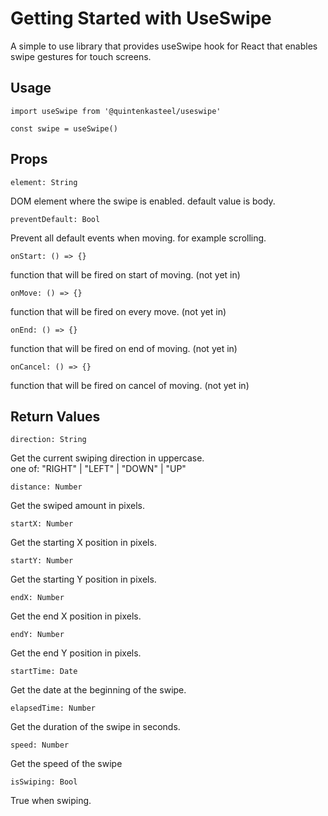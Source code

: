 # Getting Started with UseSwipe
A simple to use library that provides useSwipe hook for React that enables swipe gestures for touch screens.

## Usage

  `import useSwipe from '@quintenkasteel/useswipe'`

 `const swipe = useSwipe()`



## Props
    element: String
  DOM element where the swipe is enabled. default value is body.

    preventDefault: Bool
  Prevent all default events when moving. for example scrolling.

    onStart: () => {}
  function that will be fired on start of moving. (not yet in)

    onMove: () => {}
  function that will be fired on every move. (not yet in)

    onEnd: () => {}
  function that will be fired on end of moving. (not yet in)

    onCancel: () => {}
  function that will be fired on cancel of moving. (not yet in)

## Return Values
    direction: String
  Get the current swiping direction in uppercase.   
  one of: "RIGHT" | "LEFT" | "DOWN" | "UP" 

    distance: Number
  Get the swiped amount in pixels.

    startX: Number
  Get the starting X position in pixels.

    startY: Number
  Get the starting Y position in pixels.

    endX: Number
  Get the end X position in pixels.

    endY: Number
  Get the end Y position in pixels.

    startTime: Date
  Get the date at the beginning of the swipe. 

    elapsedTime: Number
  Get the duration of the swipe in seconds. 

    speed: Number
  Get the speed of the swipe

    isSwiping: Bool 
  True when swiping. 
